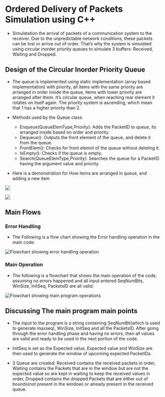 # Ordered Delivery of Packets Simulation using C++

* Simulatation the arrival of packets of a communication system to the receiver. Due to the unpredictable network
conditions, these packets can be lost or arrive out of order. That’s why the system is simulated using circular inorder priority
queues to simulate 3 buffers: Received, Waiting and Dropped.

## Design of the Circular Inorder Priority Queue

* The queue is implemented using static implementation (array based implementation) with priority, all items with the same priority
are arranged in order inside the queue, items with lower priority are arranged after them. It’s circular queue, when reaching rear
element it rotates on itself again. The priority system is ascending, which mean that 1 has a higher priority than 2.

* Methods used by the Queue class:
  * Enqueue(QueueElemType,Priority): Adds the PacketID to queue, its arranged inside based on order and priority.
  * Dequeue(): Outputs the front element of the queue, and delete it from the queue.
  * FrontElem(): Checks for front elemnt of the queue without deleting it.
  * IsEmpty(): Checks if the queue is empty.
  * Search(QueueElemType,Priority): Searches the queue for a PacketID having the argument value and priority.
  
* Here is a demonstration for How items are arranged in queue, and adding a new item

![](Figures/Image1)

![](Figures/Image2)

## Main Flows
### Error Handling

* The Following is a flow chart showing the Error handling operation in the main code:

![Flowchart showing error handling operation](Figures/Image3)


### Main Operation

* The following is a flowchart that shows the main operation of the code, assuming no errors happened and all input entered
SeqNumBits, WinSize, InitSeq, PacketsID are all valid:

![Flowchart showing main program operations](Figures/Image4)

## Discussing The main program main points

* The input to the program is a string containing SeqNumBit(which is used to generate maxseq), WinSize, InitSeq and all
the PacketsID. After going through the error handling phase and having no errors, then all values are valid and ready to
be used in the next portion of the code.

* InitSeq is set as the Expected value, Expected value and WinSize are then used to generate the window of upcoming
expected PacketIDs.

* 3 Queue are created: Received contains the received packets in order, Waiting contains the Packets that are in the
window but are not the expected value so are kept in waiting to keep the received values in order, Dropped contains the
dropped Packets that are either out of bounds(not present in the window) or already present in the received queue.
